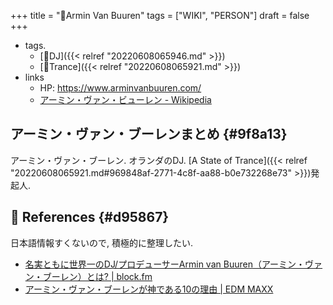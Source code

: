 +++
title = "👨Armin Van Buuren"
tags = ["WIKI", "PERSON"]
draft = false
+++

-   tags.
    -   [🔖DJ]({{< relref "20220608065946.md" >}})
    -   [🔖Trance]({{< relref "20220608065921.md" >}})
-   links
    -   HP: <https://www.arminvanbuuren.com/>
    -   [アーミン・ヴァン・ビューレン - Wikipedia](https://ja.wikipedia.org/wiki/%E3%82%A2%E3%83%BC%E3%83%9F%E3%83%B3%E3%83%BB%E3%83%B4%E3%82%A1%E3%83%B3%E3%83%BB%E3%83%93%E3%83%A5%E3%83%BC%E3%83%AC%E3%83%B3)


## アーミン・ヴァン・ブーレンまとめ {#9f8a13}

アーミン・ヴァン・ブーレン. オランダのDJ. [A State of Trance]({{< relref "20220608065921.md#969848af-2771-4c8f-aa88-b0e732268e73" >}})発起人.


## <span class="org-todo todo _">🔗</span> References {#d95867}

日本語情報すくないので, 積極的に整理したい.

-   [名実ともに世界一のDJ/プロデューサーArmin van Buuren（アーミン・ヴァン・ブーレン）とは? | block.fm](https://block.fm/news/arminvanbuuren001)
-   [アーミン・ヴァン・ブーレンが神である10の理由 | EDM MAXX](http://edmmaxx.com/news/5737)
